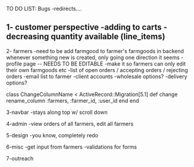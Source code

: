 
TO DO LIST:
Bugs
 -redirects.... 

1- customer perspective
 -adding to carts
 -decreasing quantity available (line_items)
 -

2- farmers 
-need to be add farmgood to farmer's farmgoods in backend whenever something new is created, only going one direction it seems
 -profile page -- NEEDS TO BE EDITABLE
 -make it so farmers can only edit their own farmgoods etc
 -list of open orders / accepting orders / rejecting orders
 -email list to farmer 
 -client accounts 
 -wholesale options?
 -delivery options?

 class ChangeColumnName < ActiveRecord::Migration[5.1]
  def change
    rename_column :farmers, :farmer_id, :user_id
  end
end


3-navbar
 -stays along top w/ scroll down

4-admin
 -view orders of all farmers, edit all farmers 

5-design
 -you know, completely redo 

6-misc 
 -get input from farmers 
 -validations for forms

7-outreach 


